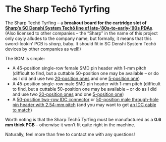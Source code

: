 # The Sharp Techō Tyrfing

The Sharp Techō Tyrfing&nbsp;– a **breakout board for the cartridge slot of** [**Sharp’s **SC Denshi System Techō** line of late-’80s-to-early-’90s PDAs**](https://forums.insertcredit.com/t/stay-sharp-with-sc-denshi-system-techo-games/2326). (Also licensed to other companies&nbsp;– the “Sharp” in the name of this project only coyly alludes to the company name, but formally, it means that this sword-lookin’ PCB is *sharp,* baby. It should fit in SC Denshi System Techō devices by other companies as well!)

The BOM is simple:

* A 45-position single-row female SMD pin header with 1-mm pitch (difficult to find, but a cuttable 50-position one may be available&nbsp;– or do as I did and use two [20-position ones](https://www.digikey.se/short/rdtnbf29) and one [5-position one](https://www.digikey.se/short/3pb4vt48))
* A 45-position single-row male SMD pin header with 1-mm pitch (difficult to find, but a cuttable 50-position one may be available&nbsp;– or do as I did and use two [20-position ones](https://www.digikey.se/short/3jd777nn) and one [5-position one](https://www.digikey.se/short/nfp4mr47))
* A [50-position two-row IDC connector](https://www.digikey.se/short/5dqqh2z7) or [50-position male through-hole pin header with 2.54-mm pitch](https://www.digikey.se/short/1vptfzbh) (and you may want to get [an IDC cable to match](https://www.digikey.se/short/q9n8nwvb))

Worth noting is that the Sharp Techō Tyrfing must be manufactured as a **0.6 mm thick PCB**&nbsp;– otherwise it won’t fit quite right in the machine.

Naturally, feel more than free to contact me with any questions!
